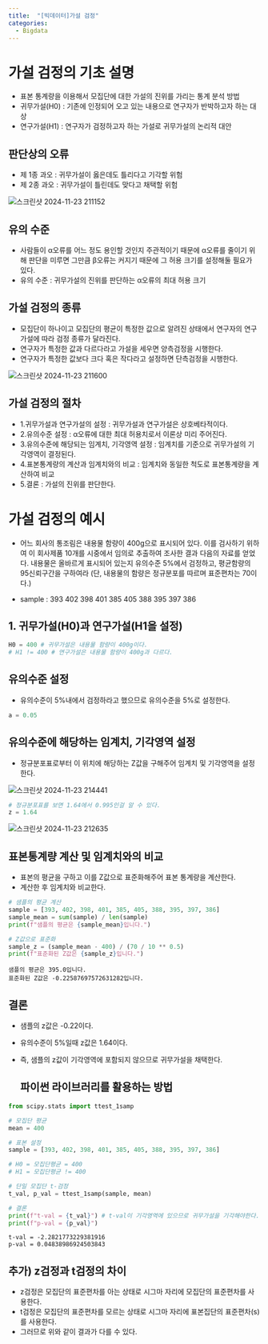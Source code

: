 ```yaml
---
title:  "[빅데이터]가설 검정"
categories:
  - Bigdata
---  
```

# 가설 검정의 기초 설명
- 표본 통계량을 이용해서 모집단에 대한 가설의 진위를 가리는 통계 분석 방법
- 귀무가설(H0) : 기존에 인정되어 오고 있는 내용으로 연구자가 반박하고자 하는 대상
- 연구가설(H1) : 연구자가 검정하고자 하는 가설로 귀무가설의 논리적 대안

## 판단상의 오류
- 제 1종 과오 : 귀무가설이 옳은데도 틀리다고 기각할 위험
- 제 2종 과오 : 귀무가설이 틀린데도 맞다고 채택할 위험

![스크린샷 2024-11-23 211152](https://github.com/user-attachments/assets/8cf3136a-4307-4550-829a-2b8912fc003b)

## 유의 수준
- 사람들이 α오류를 어느 정도 용인할 것인지 주관적이기 때문에 α오류를 줄이기 위해 판단을 미루면 그만큼 β오류는 커지기 때문에 그 허용 크기를 설정해둘 필요가 있다.
- 유의 수준 : 귀무가설의 진위를 판단하는 α오류의 최대 허용 크기

## 가설 검정의 종류
- 모집단이 하나이고 모집단의 평균이 특정한 값으로 알려진 상태에서 연구자의 연구가설에 따라 검정 종류가 달라진다.
- 연구자가 특정한 값과 다르다라고 가설을 세우면 양측검정을 시행한다.
- 연구자가 특정한 값보다 크다 혹은 작다라고 설정하면 단측검정을 시행한다.

![스크린샷 2024-11-23 211600](https://github.com/user-attachments/assets/5043e7b4-4b98-4513-ae87-7ad3a574a25f)

## 가설 검정의 절차
- 1.귀무가설과 연구가설의 설정 : 귀무가설과 연구가설은 상호베타적이다.
- 2.유의수준 설정 : α오류에 대한 최대 허용치로서 이론상 미리 주어진다.
- 3.유의수준에 해당되는 임계치, 기각영역 설정 : 임계치를 기준으로 귀무가설의 기각영역이 결정된다.
- 4.표본통계량의 계산과 임계치와의 비교 : 임계치와 동일한 척도로 표본통계량을 계산하여 비교
- 5.결론 : 가설의 진위를 판단한다.

# 가설 검정의 예시
- 어느 회사의 통조림은 내용물 함량이 400g으로 표시되어 있다. 이를 검사하기 위하여 이 회사제품 10개를
시중에서 임의로 추출하여 조사한 결과 다음의 자료를 얻었다. 내용물은 올바르게 표시되어 있는지 유의수준 5%에서
검정하고, 평균함량의 95신뢰구간을 구하여라 (단, 내용물의 함량은 정규분포를 따르며 표준편차는 70이다.)

- sample : 393 402 398 401 385 405 388 395 397 386

## 1. 귀무가설(H0)과 연구가설(H1을 설정)


```python
H0 = 400 # 귀무가설은 내용물 함량이 400g이다.
# H1 != 400 # 연구가설은 내용물 함량이 400g과 다르다.
```

## 유의수준 설정
- 유의수준이 5%내에서 검정하라고 했으므로 유의수준을 5%로 설정한다.


```python
a = 0.05
```

## 유의수준에 해당하는 임계치, 기각영역 설정
- 정규분포표로부터 이 위치에 해당하는 Z값을 구해주어 임계치 및 기각영역을 설정한다.

![스크린샷 2024-11-23 214441](https://github.com/user-attachments/assets/3be73700-6e0c-42e9-a221-d50b99bd280b)


```python
# 정규분포표를 보면 1.64에서 0.995인걸 알 수 있다.
z = 1.64
```

![스크린샷 2024-11-23 212635](https://github.com/user-attachments/assets/6ced97eb-5a9e-4675-8315-6d812a96b96d)

## 표본통계량 계산 및 임계치와의 비교
- 표본의 평균을 구하고 이를 Z값으로 표준화해주어 표본 통계량을 계산한다.
- 계산한 후 임계치와 비교한다.


```python
# 샘플의 평균 계산
sample = [393, 402, 398, 401, 385, 405, 388, 395, 397, 386]
sample_mean = sum(sample) / len(sample)
print(f"샘플의 평균은 {sample_mean}입니다.")

# Z값으로 표준화
sample_z = (sample_mean - 400) / (70 / 10 ** 0.5)
print(f"표준화된 Z값은 {sample_z}입니다.")
```

    샘플의 평균은 395.0입니다.
    표준화된 Z값은 -0.22587697572631282입니다.
    

## 결론
- 샘플의 z값은 -0.22이다.
- 유의수준이 5%일때 z값은 1.64이다.
- 즉, 샘플의 z값이 기각영역에 포함되지 않으므로 귀무가설을 채택한다.

  ## 파이썬 라이브러리를 활용하는 방법


```python
from scipy.stats import ttest_1samp
```


```python
# 모집단 평균
mean = 400 

# 표본 설정
sample = [393, 402, 398, 401, 385, 405, 388, 395, 397, 386]

# H0 = 모집단평균 = 400
# H1 = 모집단평균 != 400

# 단일 모집단 t-검정
t_val, p_val = ttest_1samp(sample, mean)

# 결론
print(f"t-val = {t_val}") # t-val이 기각영역에 있으므로 귀무가설을 기각해야한다.
print(f"p-val = {p_val}")
```

    t-val = -2.2821773229381916
    p-val = 0.04838986924503843
    

## 추가) z검정과 t검정의 차이
- z검정은 모집단의 표준편차를 아는 상태로 시그마 자리에 모집단의 표준편차를 사용한다.
- t검정은 모집단의 표준편차를 모르는 상태로 시그마 자리에 표본집단의 표준편차(s)를 사용한다.
- 그러므로 위와 같이 결과가 다를 수 있다.
